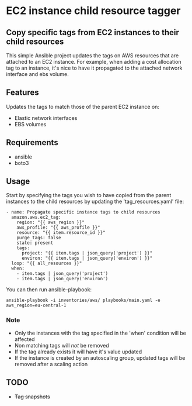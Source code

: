 # EC2 instance child resource tagger

## Copy specific tags from EC2 instances to their child resources

This simple Ansible project updates the tags on AWS resources that are attached to an EC2 instance. For example, when adding a cost allocation tag to an instance, it's nice to have it propagated to the attached network interface and ebs volume.

## Features

Updates the tags to match those of the parent EC2 instance on:

* Elastic network interfaces
* EBS volumes

## Requirements

* ansible
* boto3

## Usage

Start by specifying the tags you wish to have copied from the parent instances to the child resources by updating the 'tag_resources.yaml' file:

```yaml:
- name: Propagate specific instance tags to child resources
  amazon.aws.ec2_tag:
    region: "{{ aws_region }}"
    aws_profile: "{{ aws_profile }}"
    resource: "{{ item.resource_id }}"
    purge_tags: false
    state: present
    tags:
      project: "{{ item.tags | json_query('project') }}"
      environ: "{{ item.tags | json_query('environ') }}"
  loop: "{{ all_resources }}"
  when:
    - item.tags | json_query('project')
    - item.tags | json_query('environ')
```

You can then run ansible-playbook:

```shell:
ansible-playbook -i inventories/aws/ playbooks/main.yaml -e aws_region=eu-central-1
```

### Note

* Only the instances with the tag specified in the 'when' condition will be affected
* Non matching tags will *not* be removed
* If the tag already exists it will have it's value updated
* If the instance is created by an autoscaling group, updated tags will be removed after a scaling action

## TODO

* ~~Tag snapshots~~
